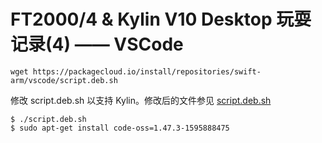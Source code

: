 # FT2000/4 & Kylin V10 Desktop 玩耍记录(4) —— VSCode

    wget https://packagecloud.io/install/repositories/swift-arm/vscode/script.deb.sh
    
修改 script.deb.sh 以支持 Kylin。修改后的文件参见 [script.deb.sh](script.deb.sh)

	$ ./script.deb.sh
	$ sudo apt-get install code-oss=1.47.3-1595888475